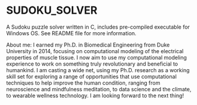 # SUDOKU_SOLVER
A Sudoku puzzle solver written in C, includes pre-compiled executable for Windows OS.  See README file for more information.

About me: I earned my Ph.D. in Biomedical Engineering from Duke University in 2014, focusing on computational modeling of the electrical properties of muscle tissue. I now aim to use my computational modeling experience to work on something truly revolutionary and beneficial to humankind. I am casting a wide net, using my Ph.D. research as a working skill set for exploring a range of opportunities that use computational techniques to help improve the human condition, ranging from neuroscience and mindfulness meditation, to data science and the climate, to wearable wellness technology. I am looking forward to the next thing!
